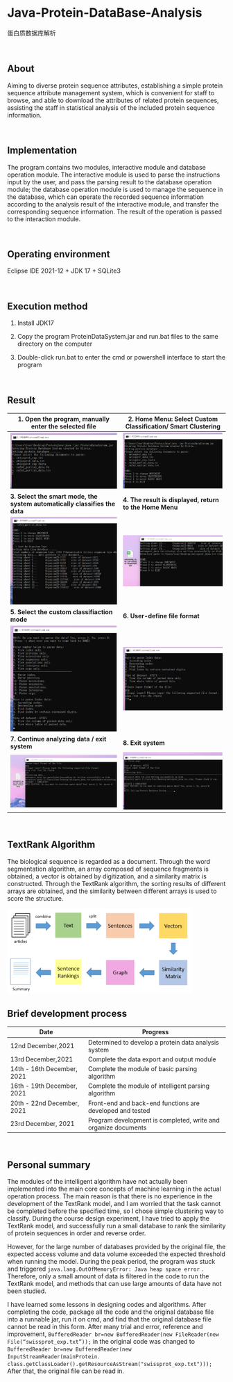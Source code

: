# Java-Protein-DataBase-Analysis
 蛋白质数据库解析

 <br />

 ## **About**
Aiming to diverse protein sequence attributes, establishing a simple protein sequence attribute management system, which is convenient for staff to browse, and able to download the attributes of related protein sequences, assisting the staff in statistical analysis of the included protein sequence information.

<br />

## **Implementation**
The program contains two modules, interactive module and database operation module. The interactive module is used to parse the instructions input by the user, and pass the parsing result to the database operation module; the database operation module is used to manage the sequence in the database, which can operate the recorded sequence information according to the analysis result of the interactive module, and transfer the corresponding sequence information. The result of the operation is passed to the interaction module.

<br />

## **Operating environment**
Eclipse IDE 2021-12 + JDK 17 + SQLite3

<br />

## **Execution method**
1. Install JDK17

2. Copy the program ProteinDataSystem.jar and run.bat files to the same directory on the computer

3. Double-click run.bat to enter the cmd or powershell interface to start the program

<br />

## **Result**

| 1. Open the program, manually enter the selected file        | 2. Home Menu: Select Custom Classification/ Smart Clustering |
| ------------------------------------------------------------ | ------------------------------------------------------------ |
| ![image-20221018125513731](README/image-20221018125513731.png) | ![image-20221018125518992](README/image-20221018125518992.png) |
| **3. Select the smart mode, the system automatically classifies the data** | **4. The result is displayed, return to the Home Menu**      |
| ![image-20221018125523061](README/image-20221018125523061.png) | ![image-20221018125527910](README/image-20221018125527910.png) |
| **5. Select the custom classifiaction mode**                 | **6. User-define file format**                                  |
| ![image-20221018125551280](README/image-20221018125551280.png) | ![image-20221018125554836](README/image-20221018125554836.png) |
| **7. Continue analyzing data / exit system**                    | **8. Exit system**                                              |
| ![image-20221018125601849](README/image-20221018125601849.png) | ![image-20221018125605562](README/image-20221018125605562.png) |

<br />

## **TextRank Algorithm**

The biological sequence is regarded as a document. Through the word segmentation algorithm, an array composed of sequence fragments is obtained, a vector is obtained by digitization, and a similarity matrix is constructed. Through the TextRank algorithm, the sorting results of different arrays are obtained, and the similarity between different arrays is used to score the structure. 

<img src="README/image-20221018130437624.png" alt="image-20221018130437624" style="zoom:80%;" />

<br />

## **Brief development process**

| Date                       | Progress                                                     |
| -------------------------- | ------------------------------------------------------------ |
| 12nd December,2021         | Determined to develop a protein data analysis system         |
| 13rd December,2021         | Complete the data export and output module                   |
| 14th - 16th December, 2021 | Complete the module of basic parsing algorithm               |
| 16th - 19th December, 2021 | Complete the module of intelligent parsing algorithm         |
| 20th - 22nd December, 2021 | Front-end and back-end functions are developed and tested    |
| 23rd December, 2021        | Program development is completed, write and organize documents |

<br />

## **Personal summary**

The modules of the intelligent algorithm have not actually been implemented into the main core concepts of machine learning in the actual operation process. The main reason is that there is no experience in the development of the TextRank model, and I am worried that the task cannot be completed before the specified time, so I chose simple clustering way to classify. During the course design experiment, I have tried to apply the TextRank model, and successfully run a small database to rank the similarity of protein sequences in order and reverse order.

However, for the large number of databases provided by the original file, the expected access volume and data volume exceeded the expected threshold when running the model. During the peak period, the program was stuck and triggered `java.lang.OutOfMemoryError: Java heap space error` . Therefore, only a small amount of data is filtered in the code to run the TextRank model, and methods that can use large amounts of data have not been studied.

I have learned some lessons in designing codes and algorithms. After completing the code, package all the code and the original database file into a runnable jar, run it on cmd, and find that the original database file cannot be read in this form. After many trial and error, reference and improvement, `BufferedReader br=new BufferedReader(new FileReader(new File(“swissprot_exp.txt”));` in the original code was changed to `BufferedReader br=new BufferedReader(new InputStreamReader(mainProtein. class.getClassLoader().getResourceAsStream("swissprot_exp.txt")));` After that, the original file can be read in.

